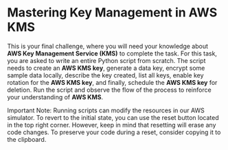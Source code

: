 # Mastering Key Management in AWS KMS

This is your final challenge, where you will need your knowledge about **AWS Key Management Service (KMS)** to complete the task. For this task, you are asked to write an entire Python script from scratch. The script needs to create an **AWS KMS key**, generate a data key, encrypt some sample data locally, describe the key created, list all keys, enable key rotation for the **AWS KMS key**, and finally, schedule the **AWS KMS key** for deletion. Run the script and observe the flow of the process to reinforce your understanding of **AWS KMS**.

Important Note: Running scripts can modify the resources in our AWS simulator. To revert to the initial state, you can use the reset button located in the top right corner. However, keep in mind that resetting will erase any code changes. To preserve your code during a reset, consider copying it to the clipboard.